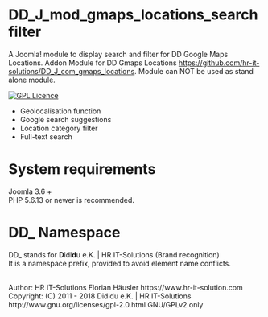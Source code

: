 # DD_J_mod_gmaps_locations_searchfilter
A Joomla! module to display search and filter for DD Google Maps Locations. Addon Module for DD Gmaps Locations https://github.com/hr-it-solutions/DD_J_com_gmaps_locations. Module can NOT be used as stand alone module. 

[![GPL Licence](https://badges.frapsoft.com/os/gpl/gpl.png?v=102)](https://opensource.org/licenses/GPL-2.0/)

- Geolocalisation function
- Google search suggestions
- Location category filter
- Full-text search

# System requirements
Joomla 3.6 +                                                                                <br>
PHP 5.6.13 or newer is recommended.

# DD_ Namespace
DD_ stands for  **D**idl**d**u e.K. | HR IT-Solutions (Brand recognition)                   <br>
It is a namespace prefix, provided to avoid element name conflicts.

<br>
Author: HR IT-Solutions Florian Häusler https://www.hr-it-solution.com                      <br>
Copyright: (C) 2011 - 2018 Didldu e.K. | HR IT-Solutions                                    <br>
http://www.gnu.org/licenses/gpl-2.0.html GNU/GPLv2 only
